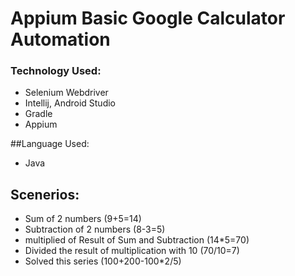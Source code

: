 # Appium Basic Google Calculator Automation

### Technology Used:
- Selenium Webdriver
- Intellij, Android Studio
- Gradle
- Appium

##Language Used:
- Java

## Scenerios:
- Sum of 2 numbers (9+5=14)
- Subtraction of 2 numbers (8-3=5)
- multiplied of Result of Sum and Subtraction (14*5=70)
- Divided the result of multiplication with 10 (70/10=7)
- Solved this series (100+200-100*2/5)




